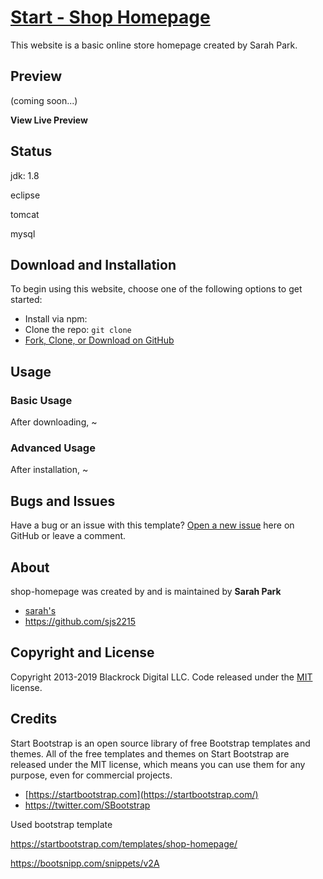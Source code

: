 



# [Start - Shop Homepage](https://github.com/sjs2215/Shop-Homepage)

This website is a basic online store homepage created by Sarah Park.

## Preview

(coming soon...)

**View Live Preview**

## Status

jdk: 1.8

eclipse

tomcat

mysql

## Download and Installation

To begin using this website, choose one of the following options to get started:

- Install via npm: 
- Clone the repo: `git clone `
- [Fork, Clone, or Download on GitHub](https://github.com/sjs2215/Shop-Homepage)

## Usage

### Basic Usage

After downloading, ~

### Advanced Usage

After installation, ~

## Bugs and Issues

Have a bug or an issue with this template? [Open a new issue](https://github.com/sjs2215/Shop-Homepage/issues) here on GitHub or leave a comment.

## About

shop-homepage was created by and is maintained by **Sarah Park**

- [sarah's](https://sjs2215.tistory.com/)
- https://github.com/sjs2215

## Copyright and License

Copyright 2013-2019 Blackrock Digital LLC. Code released under the [MIT](https://github.com/BlackrockDigital/startbootstrap-shop-homepage/blob/gh-pages/LICENSE) license.



## Credits

Start Bootstrap is an open source library of free Bootstrap templates and themes. All of the free templates and themes on Start Bootstrap are released under the MIT license, which means you can use them for any purpose, even for commercial projects.

- [https://startbootstrap.com](https://startbootstrap.com/)
- https://twitter.com/SBootstrap

Used bootstrap template 

https://startbootstrap.com/templates/shop-homepage/

https://bootsnipp.com/snippets/v2A





